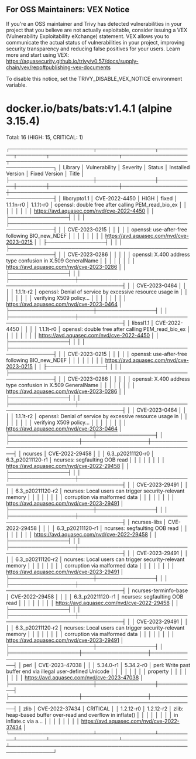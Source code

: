 
For OSS Maintainers: VEX Notice
--------------------------------
If you're an OSS maintainer and Trivy has detected vulnerabilities in your project that you believe are not actually exploitable, consider issuing a VEX (Vulnerability Exploitability eXchange) statement.
VEX allows you to communicate the actual status of vulnerabilities in your project, improving security transparency and reducing false positives for your users.
Learn more and start using VEX: https://aquasecurity.github.io/trivy/v0.57/docs/supply-chain/vex/repo#publishing-vex-documents

To disable this notice, set the TRIVY_DISABLE_VEX_NOTICE environment variable.


docker.io/bats/bats:v1.4.1 (alpine 3.15.4)
==========================================
Total: 16 (HIGH: 15, CRITICAL: 1)

┌───────────────────────┬────────────────┬──────────┬────────┬───────────────────┬──────────────────┬──────────────────────────────────────────────────────────────┐
│        Library        │ Vulnerability  │ Severity │ Status │ Installed Version │  Fixed Version   │                            Title                             │
├───────────────────────┼────────────────┼──────────┼────────┼───────────────────┼──────────────────┼──────────────────────────────────────────────────────────────┤
│ libcrypto1.1          │ CVE-2022-4450  │ HIGH     │ fixed  │ 1.1.1n-r0         │ 1.1.1t-r0        │ openssl: double free after calling PEM_read_bio_ex           │
│                       │                │          │        │                   │                  │ https://avd.aquasec.com/nvd/cve-2022-4450                    │
│                       ├────────────────┤          │        │                   │                  ├──────────────────────────────────────────────────────────────┤
│                       │ CVE-2023-0215  │          │        │                   │                  │ openssl: use-after-free following BIO_new_NDEF               │
│                       │                │          │        │                   │                  │ https://avd.aquasec.com/nvd/cve-2023-0215                    │
│                       ├────────────────┤          │        │                   │                  ├──────────────────────────────────────────────────────────────┤
│                       │ CVE-2023-0286  │          │        │                   │                  │ openssl: X.400 address type confusion in X.509 GeneralName   │
│                       │                │          │        │                   │                  │ https://avd.aquasec.com/nvd/cve-2023-0286                    │
│                       ├────────────────┤          │        │                   ├──────────────────┼──────────────────────────────────────────────────────────────┤
│                       │ CVE-2023-0464  │          │        │                   │ 1.1.1t-r2        │ openssl: Denial of service by excessive resource usage in    │
│                       │                │          │        │                   │                  │ verifying X509 policy...                                     │
│                       │                │          │        │                   │                  │ https://avd.aquasec.com/nvd/cve-2023-0464                    │
├───────────────────────┼────────────────┤          │        │                   ├──────────────────┼──────────────────────────────────────────────────────────────┤
│ libssl1.1             │ CVE-2022-4450  │          │        │                   │ 1.1.1t-r0        │ openssl: double free after calling PEM_read_bio_ex           │
│                       │                │          │        │                   │                  │ https://avd.aquasec.com/nvd/cve-2022-4450                    │
│                       ├────────────────┤          │        │                   │                  ├──────────────────────────────────────────────────────────────┤
│                       │ CVE-2023-0215  │          │        │                   │                  │ openssl: use-after-free following BIO_new_NDEF               │
│                       │                │          │        │                   │                  │ https://avd.aquasec.com/nvd/cve-2023-0215                    │
│                       ├────────────────┤          │        │                   │                  ├──────────────────────────────────────────────────────────────┤
│                       │ CVE-2023-0286  │          │        │                   │                  │ openssl: X.400 address type confusion in X.509 GeneralName   │
│                       │                │          │        │                   │                  │ https://avd.aquasec.com/nvd/cve-2023-0286                    │
│                       ├────────────────┤          │        │                   ├──────────────────┼──────────────────────────────────────────────────────────────┤
│                       │ CVE-2023-0464  │          │        │                   │ 1.1.1t-r2        │ openssl: Denial of service by excessive resource usage in    │
│                       │                │          │        │                   │                  │ verifying X509 policy...                                     │
│                       │                │          │        │                   │                  │ https://avd.aquasec.com/nvd/cve-2023-0464                    │
├───────────────────────┼────────────────┤          │        ├───────────────────┼──────────────────┼──────────────────────────────────────────────────────────────┤
│ ncurses               │ CVE-2022-29458 │          │        │ 6.3_p20211120-r0  │ 6.3_p20211120-r1 │ ncurses: segfaulting OOB read                                │
│                       │                │          │        │                   │                  │ https://avd.aquasec.com/nvd/cve-2022-29458                   │
│                       ├────────────────┤          │        │                   ├──────────────────┼──────────────────────────────────────────────────────────────┤
│                       │ CVE-2023-29491 │          │        │                   │ 6.3_p20211120-r2 │ ncurses: Local users can trigger security-relevant memory    │
│                       │                │          │        │                   │                  │ corruption via malformed data                                │
│                       │                │          │        │                   │                  │ https://avd.aquasec.com/nvd/cve-2023-29491                   │
├───────────────────────┼────────────────┤          │        │                   ├──────────────────┼──────────────────────────────────────────────────────────────┤
│ ncurses-libs          │ CVE-2022-29458 │          │        │                   │ 6.3_p20211120-r1 │ ncurses: segfaulting OOB read                                │
│                       │                │          │        │                   │                  │ https://avd.aquasec.com/nvd/cve-2022-29458                   │
│                       ├────────────────┤          │        │                   ├──────────────────┼──────────────────────────────────────────────────────────────┤
│                       │ CVE-2023-29491 │          │        │                   │ 6.3_p20211120-r2 │ ncurses: Local users can trigger security-relevant memory    │
│                       │                │          │        │                   │                  │ corruption via malformed data                                │
│                       │                │          │        │                   │                  │ https://avd.aquasec.com/nvd/cve-2023-29491                   │
├───────────────────────┼────────────────┤          │        │                   ├──────────────────┼──────────────────────────────────────────────────────────────┤
│ ncurses-terminfo-base │ CVE-2022-29458 │          │        │                   │ 6.3_p20211120-r1 │ ncurses: segfaulting OOB read                                │
│                       │                │          │        │                   │                  │ https://avd.aquasec.com/nvd/cve-2022-29458                   │
│                       ├────────────────┤          │        │                   ├──────────────────┼──────────────────────────────────────────────────────────────┤
│                       │ CVE-2023-29491 │          │        │                   │ 6.3_p20211120-r2 │ ncurses: Local users can trigger security-relevant memory    │
│                       │                │          │        │                   │                  │ corruption via malformed data                                │
│                       │                │          │        │                   │                  │ https://avd.aquasec.com/nvd/cve-2023-29491                   │
├───────────────────────┼────────────────┤          │        ├───────────────────┼──────────────────┼──────────────────────────────────────────────────────────────┤
│ perl                  │ CVE-2023-47038 │          │        │ 5.34.0-r1         │ 5.34.2-r0        │ perl: Write past buffer end via illegal user-defined Unicode │
│                       │                │          │        │                   │                  │ property                                                     │
│                       │                │          │        │                   │                  │ https://avd.aquasec.com/nvd/cve-2023-47038                   │
├───────────────────────┼────────────────┼──────────┤        ├───────────────────┼──────────────────┼──────────────────────────────────────────────────────────────┤
│ zlib                  │ CVE-2022-37434 │ CRITICAL │        │ 1.2.12-r0         │ 1.2.12-r2        │ zlib: heap-based buffer over-read and overflow in inflate()  │
│                       │                │          │        │                   │                  │ in inflate.c via a...                                        │
│                       │                │          │        │                   │                  │ https://avd.aquasec.com/nvd/cve-2022-37434                   │
└───────────────────────┴────────────────┴──────────┴────────┴───────────────────┴──────────────────┴──────────────────────────────────────────────────────────────┘
